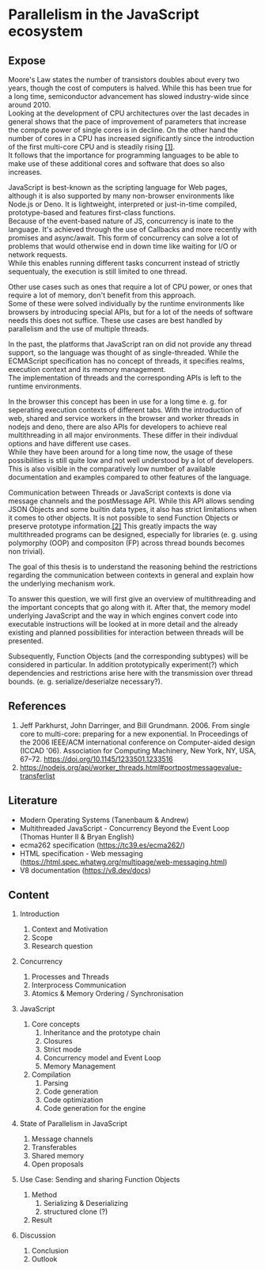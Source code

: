 # Parallelism in the JavaScript ecosystem

  
## Expose
Moore's Law states the number of transistors doubles about every two years, though the cost of computers is halved. While this has been true for a long time, semiconductor advancement has slowed industry-wide since around 2010.  
Looking at the development of CPU architectures over the last decades in general shows that the pace of improvement of parameters that increase the compute power of single cores is in decline.
On the other hand the number of cores in a CPU has increased significantly since the introduction of the first multi-core CPU and is steadily rising [[1]](#references).  
It follows that the importance for programming languages to be able to make use of these additional cores and software that does so also increases.  
  
JavaScript is best-known as the scripting language for Web pages, although it is also supported by many non-browser environments like Node.js or Deno.
It is lightweight, interpreted or just-in-time compiled, prototype-based and features first-class functions.  
Because of the event-based nature of JS, concurrency is inate to the language. 
It's achieved through the use of Callbacks and more recently with promises and async/await.
This form of concurrency can solve a lot of problems that would otherwise end in down time like waiting for I/O or network requests.  
While this enables running different tasks concurrent instead of strictly sequentualy, the execution is still limited to one thread.  
   
Other use cases such as ones that require a lot of CPU power, or ones that require a lot of memory, don't benefit from this approach.  
Some of these were solved individually by the runtime environments like browsers by introducing special APIs, but for a lot of the needs of software needs this does not suffice.
These use cases are best handled by parallelism and the use of multiple threads.  
  
In the past, the platforms that JavaScript ran on did not provide any thread support, so the language was thought of as single-threaded.
While the ECMAScript specification has no concept of threads, it specifies realms, execution context and its memory management.  
The implementation of threads and the corresponding APIs is left to the runtime environments.  
  
In the browser this concept has been in use for a long time e. g. for seperating execution contexts of different tabs.
With the introduction of web, shared and service workers in the browser and worker threads in nodejs and deno, there are also APIs for developers to achieve real multithreading in all major environments. These differ in their indivdual options and have different use cases.  
While they have been around for a long time now, the usage of these possibilities is still quite low and not well understood by a lot of developers.  
This is also visible in the comparatively low number of available documentation and examples compared to other features of the language.  
  
Communication between Threads or JavaScript contexts is done via message channels and the postMessage API. While this API allows sending JSON Objects and some builtin data types, it also has strict limitations when it comes to other objects. It is not possible to send Function Objects or preserve prototype information.[[2]](#references)
This greatly impacts the way multithreaded programs can be designed, especially for libraries (e. g. using polymorphy (OOP) and compositon (FP) across thread bounds becomes non trivial).
  
The goal of this thesis is to understand the reasoning behind the restrictions regarding the communication between contexts in general and explain how the underlying mechanism work.  
   
To answer this question, we will first give an overview of multithreading and the important concepts that go along with it. After that, the memory model underlying JavaScript and the way in which engines convert code into executable instructions will be looked at in more detail and the already existing and planned possibilities for interaction between threads will be presented.  
  
Subsequently, Function Objects (and the corresponding subtypes) will be considered in particular. In addition prototypically experiment(?) which dependencies and restrictions arise here with the transmission over thread bounds. (e. g. serialize/deserialze necessary?).
  
## References
1. Jeff Parkhurst, John Darringer, and Bill Grundmann. 2006. From single core to multi-core: preparing for a new exponential. In Proceedings of the 2006 IEEE/ACM international conference on Computer-aided design (ICCAD '06). Association for Computing Machinery, New York, NY, USA, 67–72. https://doi.org/10.1145/1233501.1233516
2. https://nodejs.org/api/worker_threads.html#portpostmessagevalue-transferlist


## Literature
- Modern Operating Systems (Tanenbaum & Andrew)
- Multithreaded JavaScript - Concurrency Beyond the Event Loop (Thomas Hunter II & Bryan English)
- ecma262 specification (https://tc39.es/ecma262/)
- HTML specification - Web messaging (https://html.spec.whatwg.org/multipage/web-messaging.html)
- V8 documentation (https://v8.dev/docs)

## Content
1. Introduction
   1. Context and Motivation
   2. Scope
   3. Research question

2. Concurrency
   1. Processes and Threads
   2. Interprocess Communication 
   3. Atomics & Memory Ordering / Synchronisation

3. JavaScript
   1. Core concepts
      1. Inheritance and the prototype chain
      2. Closures
      3. Strict mode
      4. Concurrency model and Event Loop
      5. Memory Management
   2. Compilation
      1. Parsing
      2. Code generation
      3. Code optimization
      4. Code generation for the engine

4. State of Parallelism in JavaScript
   1. Message channels
   2. Transferables
   3. Shared memory
   4. Open proposals 

5. Use Case: Sending and sharing Function Objects
   1. Method 
      1. Serializing & Deserializing
      2. structured clone (?)
   2. Result

6. Discussion
   1. Conclusion
   2. Outlook
